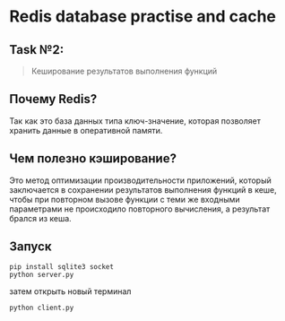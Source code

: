 # Redis database practise and cache
## Task №2:
> Кеширование результатов выполнения функций

## Почему Redis?
Так как это база данных типа ключ-значение, которая позволяет хранить данные в оперативной памяти.
## Чем полезно кэширование?
Это метод оптимизации производительности приложений, который заключается в сохранении результатов выполнения функций в кеше, чтобы при повторном вызове функции с теми же входными параметрами не происходило повторного вычисления, а результат брался из кеша.
## Запуск
```shell
pip install sqlite3 socket
python server.py
```
затем открыть новый терминал
```shell
python сlient.py
```
